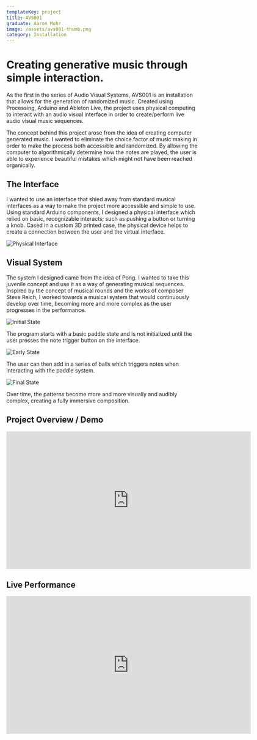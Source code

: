 ```yaml
---
templateKey: project
title: AVS001
graduate: Aaron Mohr
image: /assets/avs001-thumb.png
category: Installation
---
```

# Creating generative music through simple interaction.

As the first in the series of Audio Visual Systems, AVS001 is an installation that allows for the generation of randomized music. Created using Processing, Arduino and Ableton Live, the project uses physical computing to interact with an audio visual interface in order to create/perform live audio visual music sequences.

The concept behind this project arose from the idea of creating computer generated music. I wanted to eliminate the choice factor of music making in order to make the process both accessible and randomized. By allowing the computer to algorithmically determine how the notes are played, the user is able to experience beautiful mistakes which might not have been reached organically.

## The Interface

I wanted to use an interface that shied away from standard musical interfaces as a way to make the project more accessible and simple to use. Using standard Arduino components, I designed a physical interface which relied on basic, recognizable interacts; such as pushing a button or turning a knob. Cased in a custom 3D printed case, the physical device helps to create a connection between the user and the virtual interface.

![Physical Interface](/assets/avs-diagram-1.png)

## Visual System

The system I designed came from the idea of Pong. I wanted to take this juvenile concept and use it as a way of generating musical sequences. Inspired by the concept of musical rounds and the works of composer Steve Reich, I worked towards a musical system that would continuously develop over time, becoming more and more complex as the user progresses in the performance.

![Initial State](/assets/avs001-screen1.png)

The program starts with a basic paddle state and is not initialized until the user presses the note trigger button on the interface.

![Early State](/assets/avs001-screen2.png)

The user can then add in a series of balls which triggers notes when interacting with the paddle system.

![Final State](/assets/avs001-screen3.png)

Over time, the patterns become more and more visually and audibly complex, creating a fully immersive composition.

## Project Overview / Demo

<iframe src="https://player.vimeo.com/video/245748972" width="640" height="360" frameborder="0" webkitallowfullscreen mozallowfullscreen allowfullscreen></iframe>

## Live Performance

<iframe src="https://player.vimeo.com/video/245748949" width="640" height="360" frameborder="0" webkitallowfullscreen mozallowfullscreen allowfullscreen></iframe>

